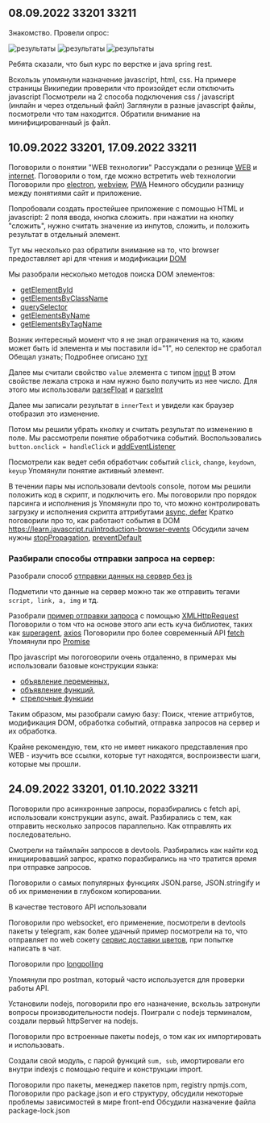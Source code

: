 ## 08.09.2022 33201 33211

Знакомство.
Провели опрос:

![результаты](./survey/1.png)
![результаты](./survey/2.png)
![результаты](./survey/3.png)

Ребята сказали, что был курс по верстке и java spring rest.

Вскользь упомянули назначение javascript, html, css.
На примере страницы Википедии проверили что произойдет если отключить javascript
Посмотрели на 2 способа подключения css / javascript (инлайн и через отдельный файл)
Заглянули в разные javascript файлы, посмотрели что там находится.
Обратили внимание на минифицированнаый js файл.


## 10.09.2022 33201, 17.09.2022 33211
Поговорили о понятии "WEB технологии"
Рассуждали о резнице [WEB](https://en.wikipedia.org/wiki/World_Wide_Web) и [internet](https://en.wikipedia.org/wiki/Internet).
Поговорили о том, где можно встретить web технологии
Поговорили про [electron](https://www.electronjs.org/), [webview](https://developer.android.com/reference/android/webkit/WebView),
[PWA](https://en.wikipedia.org/wiki/Progressive_web_app)
Немного обсудили разницу между понятиями сайт и приложение.

Попробовали создать простейшее приложение с помощью HTML и javascript: 2 поля ввода, кнопка сложить. при нажатии на кнопку "сложить", нужно считать значение из инпутов, сложить, и положить результат в отдельный элемент.

Тут мы несколько раз обратили внимание на то, что browser предоставляет api для чтения и модификации [DOM](https://developer.mozilla.org/ru/docs/Web/API/Document_Object_Model/Introduction)

Мы разобрали несколько методов поиска DOM элементов:
- [getElementById](https://developer.mozilla.org/ru/docs/Web/API/Document/getElementById)
- [getElementsByClassName](https://developer.mozilla.org/ru/docs/Web/API/Document/querySelector)
- [querySelector](https://developer.mozilla.org/ru/docs/Web/API/Document/getElementsByClassName)
- [getElementsByName](https://developer.mozilla.org/ru/docs/Web/API/Document/getElementsByName)
- [getElementsByTagName](https://developer.mozilla.org/ru/docs/Web/API/Document/getElementsByTagName)

Возник интересный момент что я не знал ограничения на то, каким может быть id элемента и мы поставили id="1", но селектор не сработал
Обещал узнать; Подробнее описано [тут](https://developer.mozilla.org/en-US/docs/Web/HTML/Global_attributes/id)

Далее мы считали свойство `value` элемента с типом [input](https://developer.mozilla.org/en-US/docs/Web/HTML/Element/input)
В этом свойстве лежала строка и нам нужно было получить из нее число. Для этого мы использовали [parseFloat](https://developer.mozilla.org/ru/docs/Web/JavaScript/Reference/Global_Objects/parseFloat) и [parseInt](https://developer.mozilla.org/ru/docs/Web/JavaScript/Reference/Global_Objects/parseInt)

Далее мы записали результат в `innerText` и увидели как браузер отобразил это изменение.

Потом мы решили убрать кнопку и считать результат по изменению в поле.
Мы рассмотрели понятие обработчика событий. 
Воспользовались `button.onclick = handleClick` и [addEventListener](https://www.w3schools.com/jsref/met_element_addeventlistener.asp)

Посмотрели как ведет себя обработчик событий `click`, `change`, `keydown`, `keyup`
Упомянули понятие активный элемент.

В течении пары мы использовали devtools console, потом мы решили положить код в скрипт, и подключить его. Мы поговорили про порядок парсинга и исполнения js
Упомянули про то, что можно контролировать загрузку и исполнения скрипта аттрибутами [async, defer](https://javascript.info/script-async-defer)
Кратко поговорили про то, как работают события в DOM https://learn.javascript.ru/introduction-browser-events
Обсудили зачем нужны [stopPropagation](https://developer.mozilla.org/ru/docs/Web/API/Event/stopPropagation), [preventDefault](https://developer.mozilla.org/ru/docs/Web/API/Event/preventDefault)

### Разбирали способы отправки запроса на сервер:

Разобрали способ [отправки данных на сервер без js](https://developer.mozilla.org/en-US/docs/Learn/Forms/Sending_and_retrieving_form_data)

Подметили что данные на сервер можно так же отправить тегами `script, link, a, img`  и тд.

Разобрали [пример отправки запроса](https://javascript.info/xmlhttprequest) с помощью [XMLHttpRequest](https://developer.mozilla.org/ru/docs/Web/API/XMLHttpRequest)
Поговорили о том что на основе этого апи есть куча библиотек, таких как [superagent](https://www.npmjs.com/package/superagent), [axios](https://github.com/axios/axios)
Поговорили про более современный API [fetch](https://developer.mozilla.org/ru/docs/Web/API/Fetch_API/Using_Fetch)
Упомянули про [Promise](https://developer.mozilla.org/en-US/docs/Web/JavaScript/Reference/Global_Objects/Promise)

Про javascript мы погоговорили очень отдаленно, в примерах мы использовали базовые конструкции языка:
- [объявление переменных](https://learn.javascript.ru/variables),
- [объявление функций](https://learn.javascript.ru/variables),
- [стрелочные функции](https://learn.javascript.ru/arrow-functions-basics)

Таким образом, мы разобрали самую базу:
Поиск, чтение аттрибутов, модификация DOM, обработка событий, отправка запросов на сервер и их обработка.

Крайне рекомендую, тем, кто не имеет никакого представления про WEB - изучить все ссылки, которые тут находятся, воспроизвести шаги, которые мы прошли.

## 24.09.2022 33201, 01.10.2022 33211

Поговорили про асинхронные запросы, поразбирались с 
fetch api, использовали конструкции async, await.
Разбирались с тем, как отправить несколько запросов параллельно. Как отправлять их последовательно. 

Смотрели на таймлайн запросов в devtools. Разбирались как найти код инициировавший запрос, кратко поразбирались на что тратится время при отправке запросов.

Поговорили о самых популярных функциях JSON.parse, JSON.stringify и об их применении в глубоком копировании.

В качестве тестового API использовали

Поговорили про websocket, его применение, посмотрели в devtools пакеты у telegram, как более удачный пример посмотрели на то, что отправляет по web сокету [сервис доставки цветов](https://spb.flowers-sib.ru), при попытке написать в чат.

Поговорили про [longpolling](https://javascript.info/long-polling)

Упомянули про postman, который часто используется для проверки работы API.

Установили nodejs, поговорили про его назначение, вскользь затронули вопросы производительности nodejs.
Поиграли с nodejs терминалом, создали первый httpServer на nodejs.

Поговорили про встроенные пакеты nodejs, о том как их импортировать и использовать.

Создали свой модуль, с парой функций `sum, sub`, имортировали его внутри indexjs c помощью require и конструкции import.

Поговорили про пакеты, менеджер пакетов npm, registry npmjs.com, 
Поговорили про package.json и его структуру, обсудили некоторые проблемы зависимостей в мире front-end
Обсудили назначение файла package-lock.json

